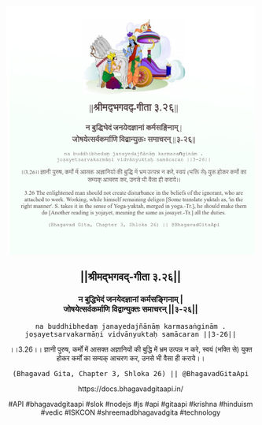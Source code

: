 <img src="../../asset/BG_3_26.png"/>
<center><h2>||श्रीमद्‍भगवद्‍-गीता ३.२६||</h2>
<h3>न बुद्धिभेदं जनयेदज्ञानां कर्मसङ्गिनाम् |<br/>जोषयेत्सर्वकर्माणि विद्वान्युक्तः समाचरन् ||३-२६||</h3>
<pre>na buddhibhedaṃ janayedajñānāṃ karmasaṅginām .<br/>joṣayetsarvakarmāṇi vidvānyuktaḥ samācaran ||3-26||</pre>
<p>।।3.26।। ज्ञानी पुरुष, कर्मों में आसक्त अज्ञानियों की बुद्धि में भ्रम उत्पन्न न करे, स्वयं (भक्ति से) युक्त होकर कर्मों का सम्यक् आचरण कर, उनसे भी वैसा ही कराये।।</p>
<pre>(Bhagavad Gita, Chapter 3, Shloka 26) || @BhagavadGitaApi</pre><p>https://docs.bhagavadgitaapi.in/</p><p>#API #bhagavadgitaapi #slok #nodejs #js #api #gitaapi #krishna #hinduism #vedic #ISKCON #shreemadbhagavadgita #technology</p></center>